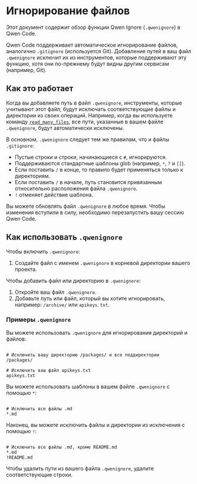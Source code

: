 # Игнорирование файлов

Этот документ содержит обзор функции Qwen Ignore (`.qwenignore`) в Qwen Code.

Qwen Code поддерживает автоматическое игнорирование файлов, аналогично `.gitignore` (используется Git). Добавление путей в ваш файл `.qwenignore` исключит их из инструментов, которые поддерживают эту функцию, хотя они по-прежнему будут видны другим сервисам (например, Git).

## Как это работает

Когда вы добавляете путь в файл `.qwenignore`, инструменты, которые учитывают этот файл, будут исключать соответствующие файлы и директории из своих операций. Например, когда вы используете команду [`read_many_files`](./tools/multi-file.md), все пути, указанные в вашем файле `.qwenignore`, будут автоматически исключены.

В основном, `.qwenignore` следует тем же правилам, что и файлы `.gitignore`:

- Пустые строки и строки, начинающиеся с `#`, игнорируются.
- Поддерживаются стандартные шаблоны glob (например, `*`, `?` и `[]`).
- Если поставить `/` в конце, то правило будет применяться только к директориям.
- Если поставить `/` в начале, путь становится привязанным относительно расположения файла `.qwenignore`.
- `!` отменяет действие шаблона.

Вы можете обновлять файл `.qwenignore` в любое время. Чтобы изменения вступили в силу, необходимо перезапустить вашу сессию Qwen Code.

## Как использовать `.qwenignore`

Чтобы включить `.qwenignore`:

1. Создайте файл с именем `.qwenignore` в корневой директории вашего проекта.

Чтобы добавить файл или директорию в `.qwenignore`:

1. Откройте ваш файл `.qwenignore`.
2. Добавьте путь или файл, который вы хотите игнорировать, например: `/archive/` или `apikeys.txt`.

### Примеры `.qwenignore`

Вы можете использовать `.qwenignore` для игнорирования директорий и файлов:

```

# Исключить вашу директорию /packages/ и все поддиректории
/packages/

# Исключить ваш файл apikeys.txt
apikeys.txt
```

Вы можете использовать шаблоны в вашем файле `.qwenignore` с помощью `*`:

```

# Исключить все файлы .md
*.md
```

Наконец, вы можете исключить файлы и директории из исключения с помощью `!`:

```

# Исключить все файлы .md, кроме README.md
*.md
!README.md
```

Чтобы удалить пути из вашего файла `.qwenignore`, удалите соответствующие строки.